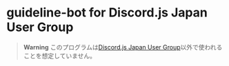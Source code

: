 # guideline-bot for Discord.js Japan User Group

> **Warning** このプログラムは[Discord.js Japan User Group](https://discordjs-japan.org)以外で使われることを想定していません。
